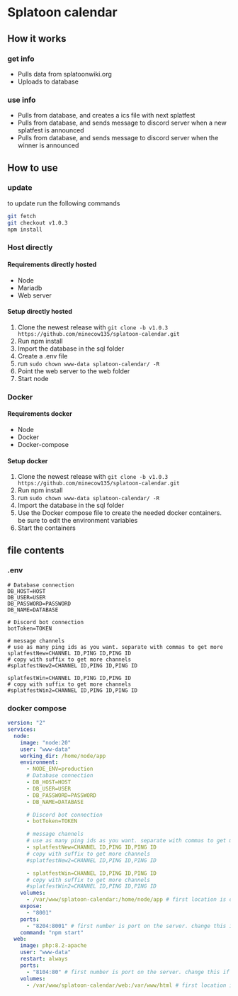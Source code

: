 # Splatoon calendar

## How it works

### get info

- Pulls data from splatoonwiki.org
- Uploads to database

### use info

- Pulls from database, and creates a ics file with next splatfest
- Pulls from database, and sends message to discord server when a new splatfest is announced
- Pulls from database, and sends message to discord server when the winner is announced

## How to use

### update

to update run the following commands

```bash
git fetch
git checkout v1.0.3
npm install
```

### Host directly

#### Requirements directly hosted

- Node
- Mariadb
- Web server

#### Setup directly hosted

1. Clone the newest release with `git clone -b v1.0.3 https://github.com/minecow135/splatoon-calendar.git`
2. Run npm install
3. Import the database in the sql folder
4. Create a .env file
5. run `sudo chown www-data splatoon-calendar/ -R`
6. Point the web server to the web folder
7. Start node

### Docker

#### Requirements docker

- Node
- Docker
- Docker-compose

#### Setup docker

1. Clone the newest release with `git clone -b v1.0.3 https://github.com/minecow135/splatoon-calendar.git`
2. Run npm install
3. run `sudo chown www-data splatoon-calendar/ -R`
4. Import the database in the sql folder
5. Use the Docker compose file to create the needed docker containers. be sure to edit the environment variables
6. Start the containers

## file contents

### .env

```shell
# Database connection
DB_HOST=HOST
DB_USER=USER
DB_PASSWORD=PASSWORD
DB_NAME=DATABASE

# Discord bot connection
botToken=TOKEN

# message channels
# use as many ping ids as you want. separate with commas to get more
splatfestNew=CHANNEL ID,PING ID,PING ID
# copy with suffix to get more channels
#splatfestNew2=CHANNEL ID,PING ID,PING ID

splatfestWin=CHANNEL ID,PING ID,PING ID
# copy with suffix to get more channels
#splatfestWin2=CHANNEL ID,PING ID,PING ID
```

### docker compose

```yml
version: "2"
services:
  node:
    image: "node:20"
    user: "www-data"
    working_dir: /home/node/app
    environment:
      - NODE_ENV=production
      # Database connection
      - DB_HOST=HOST
      - DB_USER=USER
      - DB_PASSWORD=PASSWORD
      - DB_NAME=DATABASE

      # Discord bot connection
      - botToken=TOKEN

      # message channels
      # use as many ping ids as you want. separate with commas to get more
      - splatfestNew=CHANNEL ID,PING ID,PING ID
      # copy with suffix to get more channels
      #splatfestNew2=CHANNEL ID,PING ID,PING ID

      - splatfestWin=CHANNEL ID,PING ID,PING ID
      # copy with suffix to get more channels
      #splatfestWin2=CHANNEL ID,PING ID,PING ID
    volumes:
      - /var/www/splatoon-calendar:/home/node/app # first location is on the machine running docker. change this if needed. THIS SHOULD ALWAYS BE SAME AS VOLUME IN NODE - /web
    expose:
      - "8001"
    ports:
      - "8204:8001" # first number is port on the server. change this if needed
    command: "npm start"
  web:
    image: php:8.2-apache
    user: "www-data"
    restart: always
    ports:
      - "8104:80" # first number is port on the server. change this if needed
    volumes:
      - /var/www/splatoon-calendar/web:/var/www/html # first location is on the machine running docker. change this if needed. THIS SHOULD ALWAYS BE SAME AS VOLUME IN NODE + /web
```
